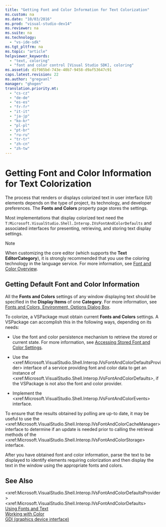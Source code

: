 ```yaml
---
title: "Getting Font and Color Information for Text Colorization"
ms.custom: na
ms.date: "10/03/2016"
ms.prod: "visual-studio-dev14"
ms.reviewer: na
ms.suite: na
ms.technology: 
  - "vs-ide-sdk"
ms.tgt_pltfrm: na
ms.topic: "article"
helpviewer_keywords: 
  - "text, coloring"
  - "font and color control [Visual Studio SDK], coloring"
ms.assetid: d1f985bd-743e-40b7-9458-d9af53647c91
caps.latest.revision: 22
ms.author: "gregvanl"
manager: "ghogen"
translation.priority.mt: 
  - "cs-cz"
  - "de-de"
  - "es-es"
  - "fr-fr"
  - "it-it"
  - "ja-jp"
  - "ko-kr"
  - "pl-pl"
  - "pt-br"
  - "ru-ru"
  - "tr-tr"
  - "zh-cn"
  - "zh-tw"
---
```

# Getting Font and Color Information for Text Colorization
The process that renders or displays colorized text in user interface (UI) elements depends on the type of project, its technology, and developer preferences. The **Fonts and Colors** property page stores the settings.  
  
 Most implementations that display colorized text need the `T:Microsoft.VisualStudio.Shell.Interop.IVsFontAndColorDefaults` and associated interfaces for presenting, retrieving, and storing text display settings.  
  
> [!NOTE]
>  When customizing the core editor (which supports the **Text EditorCategory**), it is strongly recommended that you use the coloring technology in the language service. For more information, see [Font and Color Overview](../extensibility/font-and-color-overview.md).  
  
## Getting Default Font and Color Information  
 All the **Fonts and Colors** settings of any window displaying text should be specified in the **Display Items** of one **Category**. For more information, see [Fonts and Colors, Environment, Options Dialog Box](../reference/fonts-and-colors--environment--options-dialog-box.md).  
  
 To colorize, a VSPackage must obtain current **Fonts and Colors** settings. A VSPackage can accomplish this in the following ways, depending on its needs:  
  
-   Use the font and color persistence mechanism to retrieve the stored or current state. For more information, see [Accessing Stored Font and Color Settings](../extensibility/accessing-stored-font-and-color-settings.md).  
  
-   Use the \<xref:Microsoft.VisualStudio.Shell.Interop.IVsFontAndColorDefaultsProvider> interface of a service providing font and color data to get an instance of \<xref:Microsoft.VisualStudio.Shell.Interop.IVsFontAndColorDefaults>, if the VSPackage is not also the font and color provider.  
  
-   Implement the \<xref:Microsoft.VisualStudio.Shell.Interop.IVsFontAndColorEvents> interface.  
  
 To ensure that the results obtained by polling are up-to date, it may be useful to use the \<xref:Microsoft.VisualStudio.Shell.Interop.IVsFontAndColorCacheManager> interface to determine if an update is needed prior to calling the retrieval methods of the \<xref:Microsoft.VisualStudio.Shell.Interop.IVsFontAndColorStorage> interface.  
  
 After you have obtained font and color information, parse the text to be displayed to identify elements requiring colorization and then display the text in the window using the appropriate fonts and colors.  
  
## See Also  
 \<xref:Microsoft.VisualStudio.Shell.Interop.IVsFontAndColorDefaultsProvider>   
 \<xref:Microsoft.VisualStudio.Shell.Interop.IVsFontAndColorDefaults>   
 [Using Fonts and Text](../Topic/Using%20Fonts%20and%20Text.md)   
 [Working with Color](../Topic/Working%20with%20Color%20\(Image%20Editor%20for%20Icons\).md)   
 [GDI (graphics device interface)](http://msdn.microsoft.com/7e1d4540-bb2e-4257-8eee-eee376acba83)